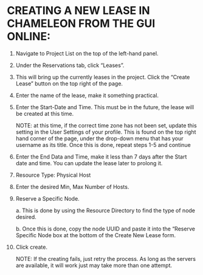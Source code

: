 CREATING A NEW LEASE IN CHAMELEON FROM THE GUI ONLINE:
======================================================

1.	Navigate to Project List on the top of the left-hand panel.

2.	Under the Reservations tab, click “Leases”.

3.	This will bring up the currently leases in the project. Click the “Create Lease” button on the top right of the page.

4.	Enter the name of the lease, make it something practical.

5.	Enter the Start-Date and Time. This must be in the future, the lease will be created at this time.
    
    NOTE: at this time, if the correct time zone has not been set, update this setting in the User Settings of your profile. This is found on the top right hand corner of the page, under the drop-down menu that has your username as its title. Once this is done, repeat steps 1-5 and continue

6.	Enter the End Data and Time, make it less than 7 days after the Start date and time. You can update the lease later to prolong it.

7.	Resource Type: Physical Host

8.	Enter the desired Min, Max Number of Hosts.

9.	Reserve a Specific Node. 

    a.	This is done by using the Resource Directory to find the type of node desired.

    b.	Once this is done, copy the node UUID and paste it into the “Reserve Specific Node box at the bottom of the Create New Lease form.

10.	Click create.

    NOTE: If the creating fails, just retry the process. As long as the servers are available, it will work just may take more than one attempt.
